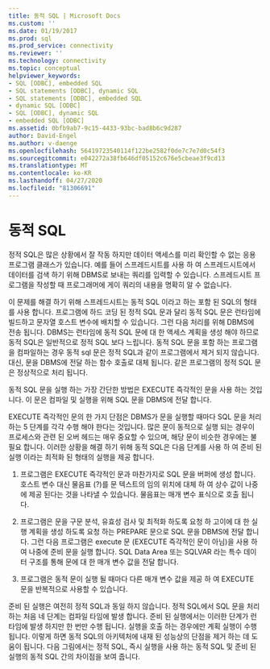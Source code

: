 ```yaml
---
title: 동적 SQL | Microsoft Docs
ms.custom: ''
ms.date: 01/19/2017
ms.prod: sql
ms.prod_service: connectivity
ms.reviewer: ''
ms.technology: connectivity
ms.topic: conceptual
helpviewer_keywords:
- SQL [ODBC], embedded SQL
- SQL statements [ODBC], dynamic SQL
- SQL statements [ODBC], embedded SQL
- dynamic SQL [ODBC]
- SQL [ODBC], dynamic SQL
- embedded SQL [ODBC]
ms.assetid: 0bfb9ab7-9c15-4433-93bc-bad8b6c9d287
author: David-Engel
ms.author: v-daenge
ms.openlocfilehash: 56419723540114f122be2582f0de7c7e7d0c54f3
ms.sourcegitcommit: e042272a38fb646df05152c676e5cbeae3f9cd13
ms.translationtype: MT
ms.contentlocale: ko-KR
ms.lasthandoff: 04/27/2020
ms.locfileid: "81306691"
---
```

# <a name="dynamic-sql"></a>동적 SQL
정적 SQL은 많은 상황에서 잘 작동 하지만 데이터 액세스를 미리 확인할 수 없는 응용 프로그램 클래스가 있습니다. 예를 들어 스프레드시트를 사용 하 여 스프레드시트에서 데이터를 검색 하기 위해 DBMS로 보내는 쿼리를 입력할 수 있습니다. 스프레드시트 프로그램을 작성할 때 프로그래머에 게이 쿼리의 내용을 명확히 알 수 없습니다.  
  
 이 문제를 해결 하기 위해 스프레드시트는 동적 SQL 이라고 하는 포함 된 SQL의 형태를 사용 합니다. 프로그램에 하드 코딩 된 정적 SQL 문과 달리 동적 SQL 문은 런타임에 빌드하고 문자열 호스트 변수에 배치할 수 있습니다. 그런 다음 처리를 위해 DBMS에 전송 됩니다. DBMS는 런타임에 동적 SQL 문에 대 한 액세스 계획을 생성 해야 하므로 동적 SQL은 일반적으로 정적 SQL 보다 느립니다. 동적 SQL 문을 포함 하는 프로그램을 컴파일하는 경우 동적 sql 문은 정적 SQL과 같이 프로그램에서 제거 되지 않습니다. 대신, 문을 DBMS에 전달 하는 함수 호출로 대체 됩니다. 같은 프로그램의 정적 SQL 문은 정상적으로 처리 됩니다.  
  
 동적 SQL 문을 실행 하는 가장 간단한 방법은 EXECUTE 즉각적인 문을 사용 하는 것입니다. 이 문은 컴파일 및 실행을 위해 SQL 문을 DBMS에 전달 합니다.  
  
 EXECUTE 즉각적인 문의 한 가지 단점은 DBMS가 문을 실행할 때마다 SQL 문을 처리 하는 5 단계를 각각 수행 해야 한다는 것입니다. 많은 문이 동적으로 실행 되는 경우이 프로세스와 관련 된 오버 헤드는 매우 중요할 수 있으며, 해당 문이 비슷한 경우에는 불필요 합니다. 이러한 상황을 해결 하기 위해 동적 SQL은 다음 단계를 사용 하 여 준비 된 실행 이라는 최적화 된 형태의 실행을 제공 합니다.  
  
1.  프로그램은 EXECUTE 즉각적인 문과 마찬가지로 SQL 문을 버퍼에 생성 합니다. 호스트 변수 대신 물음표 (?)를 문 텍스트의 임의 위치에 대체 하 여 상수 값이 나중에 제공 된다는 것을 나타낼 수 있습니다. 물음표는 매개 변수 표식으로 호출 됩니다.  
  
2.  프로그램은 문을 구문 분석, 유효성 검사 및 최적화 하도록 요청 하 고이에 대 한 실행 계획을 생성 하도록 요청 하는 PREPARE 문으로 SQL 문을 DBMS에 전달 합니다. 그런 다음 프로그램은 execute 문 (EXECUTE 즉각적인 문이 아님)을 사용 하 여 나중에 준비 문을 실행 합니다. SQL Data Area 또는 SQLVAR 라는 특수 데이터 구조를 통해 문에 대 한 매개 변수 값을 전달 합니다.  
  
3.  프로그램은 동적 문이 실행 될 때마다 다른 매개 변수 값을 제공 하 여 EXECUTE 문을 반복적으로 사용할 수 있습니다.  
  
 준비 된 실행은 여전히 정적 SQL과 동일 하지 않습니다. 정적 SQL에서 SQL 문을 처리 하는 처음 네 단계는 컴파일 타임에 발생 합니다. 준비 된 실행에서는 이러한 단계가 런타임에 발생 하지만 한 번만 수행 됩니다. 실행을 호출 하는 경우에만 계획 실행이 수행 됩니다. 이렇게 하면 동적 SQL의 아키텍처에 내재 된 성능상의 단점을 제거 하는 데 도움이 됩니다. 다음 그림에서는 정적 SQL, 즉시 실행을 사용 하는 동적 SQL 및 준비 된 실행의 동적 SQL 간의 차이점을 보여 줍니다.
